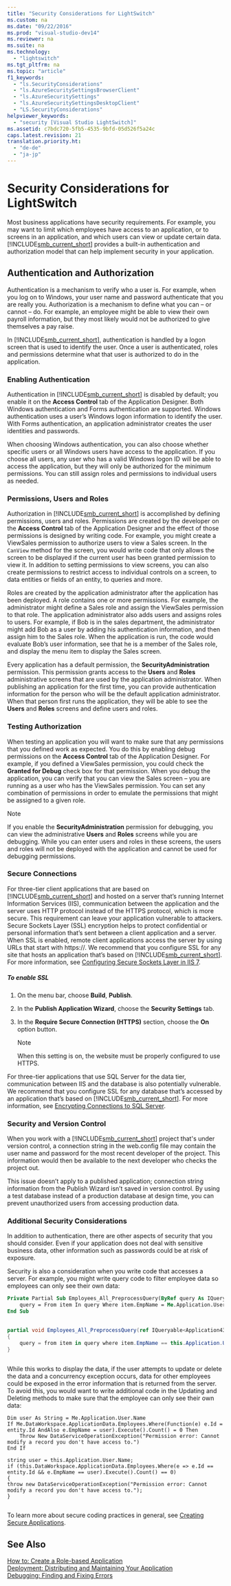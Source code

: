 ```yaml
---
title: "Security Considerations for LightSwitch"
ms.custom: na
ms.date: "09/22/2016"
ms.prod: "visual-studio-dev14"
ms.reviewer: na
ms.suite: na
ms.technology: 
  - "lightswitch"
ms.tgt_pltfrm: na
ms.topic: "article"
f1_keywords: 
  - "ls.SecurityConsiderations"
  - "ls.AzureSecuritySettingsBrowserClient"
  - "ls.AzureSecuritySettings"
  - "ls.AzureSecuritySettingsDesktopClient"
  - "LS.SecurityConsiderations"
helpviewer_keywords: 
  - "security [Visual Studio LightSwitch]"
ms.assetid: c7bdc720-5fb5-4535-9bfd-05d526f5a24c
caps.latest.revision: 21
translation.priority.ht: 
  - "de-de"
  - "ja-jp"
---
```

# Security Considerations for LightSwitch
Most business applications have security requirements. For example, you may want to limit which employees have access to an application, or to screens in an application, and which users can view or update certain data.  [!INCLUDE[smb_current_short](../vs140/includes/smb_current_short_md.md)] provides a built-in authentication and authorization model that can help implement security in your application.  
  
## Authentication and Authorization  
 Authentication is a mechanism to verify who a user is. For example, when you log on to Windows, your user name and password authenticate that you are really you. Authorization is a mechanism to define what you can – or cannot – do. For example, an employee might be able to view their own payroll information, but they most likely would not be authorized to give themselves a pay raise.  
  
 In [!INCLUDE[smb_current_short](../vs140/includes/smb_current_short_md.md)], authentication is handled by a logon screen that is used to identify the user. Once a user is authenticated, roles and permissions determine what that user is authorized to do in the application.  
  
### Enabling Authentication  
 Authentication in [!INCLUDE[smb_current_short](../vs140/includes/smb_current_short_md.md)] is disabled by default; you enable it on the **Access Control** tab of the Application Designer. Both Windows authentication and Forms authentication are supported. Windows authentication uses a user’s Windows logon information to identify the user. With Forms authentication, an application administrator creates the user identities and passwords.  
  
 When choosing Windows authentication, you can also choose whether specific users or all Windows users have access to the application. If you choose all users, any user who has a valid Windows logon ID will be able to access the application, but they will only be authorized for the minimum permissions. You can still assign roles and permissions to individual users as needed.  
  
### Permissions, Users and Roles  
 Authorization in [!INCLUDE[smb_current_short](../vs140/includes/smb_current_short_md.md)] is accomplished by defining permissions, users and roles. Permissions are created by the developer on the **Access Control** tab of the Application Designer and the effect of those permissions is designed by writing code. For example, you might create a ViewSales permission to authorize users to view a Sales screen. In the `CanView` method for the screen, you would write code that only allows the screen to be displayed if the current user has been granted permission to view it. In addition to setting permissions to view screens, you can also create permissions to restrict access to individual controls on a screen, to data entities or fields of an entity, to queries and more.  
  
 Roles are created by the application administrator after the application has been deployed. A role contains one or more permissions. For example, the administrator might define a Sales role and assign the ViewSales permission to that role. The application administrator also adds users and assigns roles to users. For example, if Bob is in the sales department, the administrator might add Bob as a user by adding his authentication information, and then assign him to the Sales role. When the application is run, the code would evaluate Bob’s user information, see that he is a member of the Sales role, and display the menu item to display the Sales screen.  
  
 Every application has a default permission, the **SecurityAdministration** permission. This permission grants access to the **Users** and **Roles** administrative screens that are used by the application administrator. When publishing an application for the first time, you can provide authentication information for the person who will be the default application administrator. When that person first runs the application, they will be able to see the **Users** and **Roles** screens and define users and roles.  
  
### Testing Authorization  
 When testing an application you will want to make sure that any permissions that you defined work as expected. You do this by enabling debug permissions on the **Access Control** tab of the Application Designer. For example, if you defined a ViewSales permission, you could check the **Granted for Debug** check box for that permission. When you debug the application, you can verify that you can view the Sales screen – you are running as a user who has the ViewSales permission. You can set any combination of permissions in order to emulate the permissions that might be assigned to a given role.  
  
> [!NOTE]
>  If you enable the **SecurityAdministration** permission for debugging, you can view the administrative **Users** and **Roles** screens while you are debugging. While you can enter users and roles in these screens, the users and roles will not be deployed with the application and cannot be used for debugging permissions.  
  
### Secure Connections  
 For three-tier client applications that are based on [!INCLUDE[smb_current_short](../vs140/includes/smb_current_short_md.md)] and hosted on a server that’s running Internet Information Services (IIS), communication between the application and the server uses HTTP protocol instead of the HTTPS protocol, which is more secure. This requirement can leave your application vulnerable to attackers. Secure Sockets Layer (SSL) encryption helps to protect confidential or personal information that’s sent between a client application and a server. When SSL is enabled, remote client applications access the server by using URLs that start with https://. We recommend that you configure SSL for any site that hosts an application that’s based on [!INCLUDE[smb_current_short](../vs140/includes/smb_current_short_md.md)]. For more information, see [Configuring Secure Sockets Layer in IIS 7](http://go.microsoft.com/fwlink/?LinkId=210432).  
  
##### To enable SSL  
  
1.  On the menu bar, choose **Build**, **Publish**.  
  
2.  In the **Publish Application Wizard**, choose the **Security Settings** tab.  
  
3.  In the **Require Secure Connection (HTTPS)** section, choose the **On** option button.  
  
    > [!NOTE]
    >  When this setting is on, the website must be properly configured to use HTTPS.  
  
 For three-tier applications that use SQL Server for the data tier, communication between IIS and the database is also potentially vulnerable. We recommend that you configure SSL for any database that’s accessed by an application that’s based on [!INCLUDE[smb_current_short](../vs140/includes/smb_current_short_md.md)]. For more information, see [Encrypting Connections to SQL Server](http://go.microsoft.com/fwlink/?LinkId=151362).  
  
### Security and Version Control  
 When you work with a [!INCLUDE[smb_current_short](../vs140/includes/smb_current_short_md.md)] project that's under version control, a connection string in the web.config file may contain the user name and password for the most recent developer of the project. This information would then be available to the next developer who checks the project out.  
  
 This issue doesn’t apply to a published application; connection string information from the Publish Wizard isn’t saved in version control. By using a test database instead of a production database at design time, you can prevent unauthorized users from accessing production data.  
  
### Additional Security Considerations  
 In addition to authentication, there are other aspects of security that you should consider. Even if your application does not deal with sensitive business data, other information such as passwords could be at risk of exposure.  
  
 Security is also a consideration when you write code that accesses a server. For example, you might write query code to filter employee data so employees can only see their own data:  
  
```vb  
Private Partial Sub Employees_All_PreprocessQuery(ByRef query As IQueryable(Of Application43.Employee))  
    query = From item In query Where item.EmpName = Me.Application.User.Nameitem  
End Sub  
  
```  
  
```c#  
partial void Employees_All_PreprocessQuery(ref IQueryable<Application43.Employee> query)  
{  
    query = from item in query where item.EmpName == this.Application.User.Name select item;  
}  
  
```  
  
 While this works to display the data, if the user attempts to update or delete the data and a concurrency exception occurs, data for other employees could be exposed in the error information that is returned from the server. To avoid this, you would want to write additional code in the Updating and Deleting methods to make sure that the employee can only see their own data:  
  
```  
Dim user As String = Me.Application.User.Name  
If Me.DataWorkspace.ApplicationData.Employees.Where(Function(e) e.Id = entity.Id AndAlso e.EmpName = user).Execute().Count() = 0 Then  
    Throw New DataServiceOperationException("Permission error: Cannot modify a record you don't have access to.")  
End If  
```  
  
```  
string user = this.Application.User.Name;  
if (this.DataWorkspace.ApplicationData.Employees.Where(e => e.Id == entity.Id && e.EmpName == user).Execute().Count() == 0)  
{  
throw new DataServiceOperationException("Permission error: Cannot modify a record you don't have access to.");  
}  
  
```  
  
 To learn more about secure coding practices in general, see [Creating Secure Applications](http://go.microsoft.com/fwlink/?LinkId=210474).  
  
## See Also  
 [How to: Create a Role-based Application](../vs140/how-to--enable-authentication-in-a-silverlight-client-app.md)   
 [Deployment: Distributing and Maintaining Your Application](../vs140/deployment--distributing-and-maintaining-your-application.md)   
 [Debugging: Finding and Fixing Errors](../vs140/debugging--finding-and-fixing-errors.md)